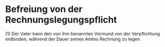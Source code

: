 # Befreiung von der Rechnungslegungspflicht

(1) Der Vater kann den von ihm benannten Vormund von der Verpflichtung entbinden, während der Dauer seines Amtes Rechnung zu legen.